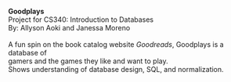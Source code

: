 <strong> Goodplays </strong> <br>
Project for CS340: Introduction to Databases <br>
By: Allyson Aoki and Janessa Moreno <br>
<br>
A fun spin on the book catalog website <em>Goodreads</em>, Goodplays is a database of<br>
gamers and the games they like and want to play.<br>
Shows understanding of database design, SQL, and normalization.

